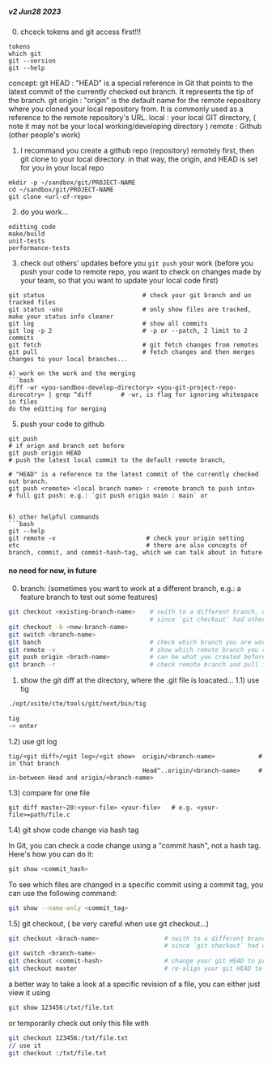 ##### v2 Jun28 2023

0) chceck tokens and git access first!!! 
```
tokens
which git
git --version
git --help
```
concept: 
git HEAD   : "HEAD" is a special reference in Git that points to the latest commit of the currently checked out branch. It represents the tip of the branch.
git origin : "origin" is the default name for the remote repository where you cloned your local repository from. It is commonly used as a reference to the remote repository's URL.
local      : your local GIT directory, ( note it may not be your local working/developing directory )
remote     : Github (other people's work)

1) I recommand you create a github repo (repository) remotely first, then git clone to your local directory. in that way, the origin, and HEAD is set for you in your local repo
```
mkdir -p ~/sandbox/git/PROJECT-NAME
cd ~/sandbox/git/PROJECT-NAME
git clone <url-of-repo>
```
2) do you work...
```
editting code
make/build
unit-tests
performance-tests
```
3) check out others' updates before you `git push` your work  (before you push your code to remote repo, you want to check on changes made by your team, so that you want to update your local code first)
```
git status                           # check your git branch and un tracked files
git status -uno                      # only show files are tracked, make your status info cleaner
git log                              # show all commits
git log -p 2                         # -p or --patch, 2 limit to 2 commits
git fetch                            # git fetch changes from remotes
git pull                             # fetch changes and then merges changes to your local branches... 

4) work on the work and the merging
```bash
diff -wr <you-sandbox-develop-directory> <you-git-project-repo-direcotry> | grep ^diff        # -wr, is flag for ignoring whitespace in files
do the editting for merging
```
5) push your code to github 
```
git push                                                                                      # if orign and branch set before 
git push origin HEAD                                                                          # push the latest local commit to the default remote branch, 
                                                                                              # "HEAD" is a reference to the latest commit of the currently checked out branch.
git push <remote> <local branch name> : <remote branch to push into>                          # full git push: e.g.: `git push origin main : main` or 


6) other helpful commands
```bash
git --help
git remote -v                         # check your origin setting
etc                                   # there are also concepts of branch, commit, and commit-hash-tag, which we can talk about in future
```

#### no need for now, in future

0)  branch: (sometimes you want to work at a different branch, e.g.: a feature branch to test out some features)
```bash
git checkout <existing-branch-name>    # swith to a different branch, use git switch (after git version 2.23), git checkout is dangerous to use, 
                                       # since `git checkout` had other functionalities like checking out specific files or commits.   
git checkout -b <new-branch-name>
git switch <branch-name>
git banch                              # check which branch you are working at 
git remote -v                          # show which remote branch you can push to ... 
git push origin <brach-name>           # can be what you created before
git branch -r                          # check remote branch and pull from remote branch, -r is short for remote 

```

1) show the git diff 
at the directory, where the .git file is loacated... 
1.1) use tig
```bash
./opt/xsite/cte/tools/git/next/bin/tig
```
```bash
tig 
-> enter 
```
1.2) use git log
```
tig/<git diff>/<git log>/<git show>  origin/<branch-name>            # in that branch
                                     Head^..origin/<branch-name>     # in-between Head and origin/<branch-name>
```
1.3) compare for one file
```
git diff master~20:<your-file> <your-file>   # e.g. <your-file>=path/file.c
```

1.4) git show code change via hash tag

In Git, you can check a code change using a "commit hash", not a hash tag. Here's how you can do it:
```php
git show <commit_hash>
```
To see which files are changed in a specific commit using a commit tag, you can use the following command:
```bash
git show --name-only <commit_tag>
```
1.5) git checkout, ( be very careful when use git checkout...)
```bash
git checkout <brach-name>                  # swith to a different branch, use git switch (after git version 2.23), git checkout is dangerous to use, 
                                           # since `git checkout` had other functionalities like checking out specific files or commits.   
git switch <branch-name>                                        
git checkout <commit-hash>                 # change your git HEAD to previous <commit-hash>
git checkout master                        # re-align your git HEAD to the latest commit 
```
a better way to take a look at a specific revision of a file, you can either just view it using
```bash
git show 123456:/txt/file.txt
```
or temporarily check out only this file with
```bash
git checkout 123456:/txt/file.txt
// use it
git checkout :/txt/file.txt
```
